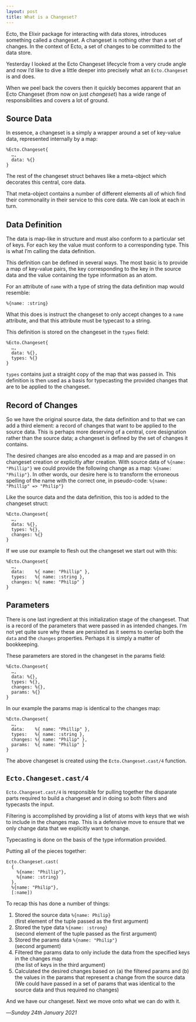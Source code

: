 ```yaml
---
layout: post
title: What is a Changeset?
---
```


Ecto, the Elixir package for interacting with data stores, introduces something called a changeset. A changeset is nothing other than a set of changes. In the context of Ecto, a set of changes to be committed to the data store. 

Yesterday I looked at the Ecto Changeset lifecycle from a very crude angle and now I’d like to dive a little deeper into precisely what an `Ecto.Changeset` is and does.

When we peel back the covers then it quickly becomes apparent that an Ecto Changeset (from now on just _changeset_) has a wide range of responsibilities and covers a lot of ground.

## Source Data

In essence, a changeset is a simply a wrapper around a set of key-value data, represented internally by a map:

```
%Ecto.Changeset{
  …,
  data: %{}
}
```

The rest of the changeset struct behaves like a meta-object which decorates this central, core data.

That meta-object contains a number of different elements all of which find their commonality in their service to this core data. We can look at each in turn.

## Data Definition

The data is map-like in structure and must also conform to a particular set of keys. For each key the value must conform to a corresponding type. This is what I’m calling the data definition.

This definition can be defined in several ways. The most basic is to provide a map of key-value pairs, the key corresponding to the key in the source data and the value containing the type information as an atom.

For an attribute of `name` with a type of string the data definition map would resemble:

```
%{name: :string}
```

What this does is instruct the changeset to only accept changes to a `name` attribute, and that this attribute must be typecast to a string.

This definition is stored on the changeset in the `types` field:

```
%Ecto.Changeset{
  …,
  data: %{},
  types: %{}
}
```

`types` contains just a straight copy of the map that was passed in. This definition is then used as a basis for typecasting the provided changes that are to be applied to the changeset.

## Record of Changes

So we have the original source data, the data definition and to that we can add a third element: a record of changes that want to be applied to the source data. This is perhaps more deserving of a central, core designation rather than the source data; a changeset is defined by the set of changes it contains.

The desired changes are also encoded as a map and are passed in on changeset creation or explicitly after creation. With source data of `%{name: "Phillip"}` we could provide the following change as a map: `%{name: "Philip"}`. In other words, our desire here is to transform the erroneous spelling of the name with the correct one, in pseudo-code: `%{name: "Phillip" => "Philip"}`

Like the source data and the data definition, this too is added to the changeset struct:

```
%Ecto.Changeset{
  …,
  data: %{},
  types: %{},
  changes: %{}
}
```

If we use our example to flesh out the changeset we start out with this:

```
%Ecto.Changeset{
  …,
  data:    %{ name: "Phillip" },
  types:   %{ name: :string },
  changes: %{ name: "Philip" }
}
```

## Parameters

There is one last ingredient at this initialization stage of the changeset. That is a record of the parameters that were passed in as intended changes. I’m not yet quite sure why these are persisted as it seems to overlap both the `data` and the `changes` properties. Perhaps it is simply a matter of bookkeeping.

These parameters are stored in the changeset in the params field:

```
%Ecto.Changeset{
  …,
  data: %{},
  types: %{},
  changes: %{},
  params: %{}
}
```

In our example the params map is identical to the changes map:

```
%Ecto.Changeset{
  …,
  data:    %{ name: "Phillip" },
  types:   %{ name: :string },
  changes: %{ name: "Philip" },
  params:  %{ name: "Philip" }
}
```

The above changeset is created using the `Ecto.Changeset.cast/4` function.

## `Ecto.Changeset.cast/4`

`Ecto.Changeset.cast/4` is responsible for pulling together the disparate parts required to build a changeset and in doing so both filters and typecasts the input. 

Filtering is accomplished by providing a list of atoms with keys that we wish to include in the changes map. This is a defensive move to ensure that we only change data that we explicitly want to change.

Typecasting is done on the basis of the type information provided.

Putting all of the pieces together:

```
Ecto.Changeset.cast(
  {
    %{name: "Phillip"},
    %{name: :string}
  }, 
  %{name: "Philip"}, 
  [:name])
```

To recap this has done a number of things:

1. Stored the source data `%{name: Philip}`  
(first element of the tuple passed as the first argument)
2. Stored the type data `%{name: :strong}`  
(second element of the tuple passed as the first argument)
3. Stored the params data `%{name: "Philip"}`  
(second argument)
4. Filtered the params data to only include the data from the specified keys in the changes map  
(the list of keys in the third argument)
5. Calculated the desired changes based on (a) the filtered params and (b) the values in the params that represent a change from the source data  
(We could have passed in a set of params that was identical to the source data and thus required no changes)

And we have our changeset. Next we move onto what we can do with it.

—*Sunday 24th January 2021*
